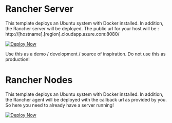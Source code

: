 # Rancher Server
This template deploys an Ubuntu system with Docker installed. In addition, the Rancher server will be deployed. The public url for your host will be : http://[hostname].[region].cloudapp.azure.com:8080/

[![Deploy Now](http://azuredeploy.net/deploybutton.png)](https://portal.azure.com/#create/Microsoft.Template/uri/https%3A%2F%2Fbitbucket.org%2Fkvaes%2Fazure-rancher%2Fraw%2Fabca518078b72d1b4bdbbf7a7c95954ac8331eb4%2FServer%2Fazuredeploy.json)

Use this as a demo / development / source of inspiration. Do not use this as production!



# Rancher Nodes
This template deploys an Ubuntu system with Docker installed. In addition, the Rancher agent will be deployed with the callback url as provided by you. So here you need to already have a server running!

[![Deploy Now](http://azuredeploy.net/deploybutton.png)](https://portal.azure.com/#create/Microsoft.Template/uri/https%3A%2F%2Fbitbucket.org%2Fkvaes%2Fazure-rancher%2Fraw%2F78b58b77865bff897e90e36764fe469406b87847%2FNodes%2Fazuredeploy.json)
